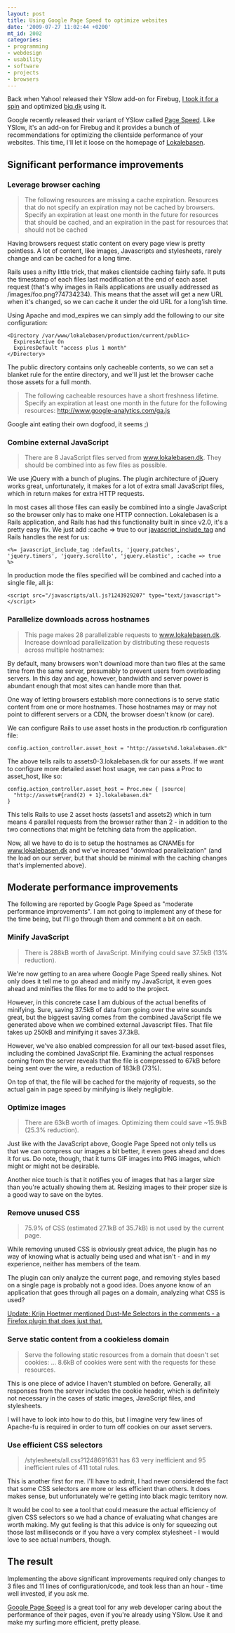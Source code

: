 ```yaml
---
layout: post
title: Using Google Page Speed to optimize websites
date: '2009-07-27 11:02:44 +0200'
mt_id: 2002
categories:
- programming
- webdesign
- usability
- software
- projects
- browsers
---
```

Back when Yahoo! released their YSlow add-on for Firebug, [I took it for a spin](http://mentalized.net/journal/2007/07/26/using_yslow_to_optimize_websites/) and optimized [biq.dk](http://biq.dk) using it. 

Google recently released their variant of YSlow called [Page Speed](http://code.google.com/speed/page-speed/). Like YSlow, it's an add-on for Firebug and it provides a bunch of recommendations for optimizing the clientside performance of your websites. This time, I'll let it loose on the homepage of [Lokalebasen](http://www.lokalebasen.dk).

<!--more-->

## Significant performance improvements

### Leverage browser caching

> The following resources are missing a cache expiration. Resources that do not specify an expiration may not be cached by browsers. Specify an expiration at least one month in the future for resources that should be cached, and an expiration in the past for resources that should not be cached

Having browsers request static content on every page view is pretty pointless. A lot of content, like images, Javascripts and stylesheets, rarely change and can be cached for a long time.

Rails uses a nifty little trick, that makes clientside caching fairly safe. It puts the timestamp of each files last modification at the end of each asset request (that's why images in Rails applications are usually addressed as /images/foo.png?74734234). This means that the asset will get a new URL when it's changed, so we can cache it under the old URL for a long'ish time.

Using Apache and mod_expires we can simply add the following to our site configuration:

    <Directory /var/www/lokalebasen/production/current/public>
      ExpiresActive On
      ExpiresDefault "access plus 1 month"
    </Directory>

The public directory contains only cacheable contents, so we can set a blanket rule for the entire directory, and we'll just let the browser cache those assets for a full month.

> The following cacheable resources have a short freshness lifetime. Specify an expiration at least one month in the future for the following resources: http://www.google-analytics.com/ga.js

Google aint eating their own dogfood, it seems ;)


### Combine external JavaScript

> There are 8 JavaScript files served from www.lokalebasen.dk. They should be combined into as few files as possible.

We use jQuery with a bunch of plugins. The plugin architecture of jQuery works great, unfortunately, it makes for a lot of extra small JavaScript files, which in return makes for extra HTTP requests.

In most cases all those files can easily be combined into a single JavaScript so the browser only has to make one HTTP connection. Lokalebasen is a Rails application, and Rails has had this functionality built in since v2.0, it's a pretty easy fix. We just add :cache => true to our [javascript_include_tag](http://apidock.com/rails/ActionView/Helpers/AssetTagHelper/javascript_include_tag) and Rails handles the rest for us:

    <%= javascript_include_tag :defaults, 'jquery.patches', 'jquery.timers', 'jquery.scrollto', 'jquery.elastic', :cache => true %>

In production mode the files specified will be combined and cached into a single file, all.js:

    <script src="/javascripts/all.js?1243929207" type="text/javascript"></script>


### Parallelize downloads across hostnames

> This page makes 28 parallelizable requests to www.lokalebasen.dk. Increase download parallelization by distributing these requests across multiple hostnames:

By default, many browsers won't download more than two files at the same time from the same server, presumably to prevent users from overloading servers. In this day and age, however, bandwidth and server power is abundant enough that most sites can handle more than that.

One way of letting browsers establish more connections is to serve static content from one or more hostnames. Those hostnames may or may not point to different servers or a CDN, the browser doesn't know (or care).

We can configure Rails to use asset hosts in the production.rb configuration file:

    config.action_controller.asset_host = "http://assets%d.lokalebasen.dk"

The above tells rails to assets0-3.lokalebasen.dk for our assets. If we want to configure more detailed asset host usage, we can pass a Proc to asset_host, like so:

    config.action_controller.asset_host = Proc.new { |source|
      "http://assets#{rand(2) + 1}.lokalebasen.dk"
    }

This tells Rails to use 2 asset hosts (assets1 and assets2) which in turn means 4 parallel requests from the browser rather than 2 - in addition to the two connections that might be fetching data from the application.

Now, all we have to do is to setup the hostnames as CNAMEs for www.lokalebasen.dk and we've increased "download parallelization" (and the load on our server, but that should be minimal with the caching changes that's implemented above).


## Moderate performance improvements

The following are reported by Google Page Speed as "moderate performance improvements". I am not going to implement any of these for the time being, but I'll go through them and comment a bit on each.


### Minify JavaScript

> There is 288kB worth of JavaScript. Minifying could save 37.5kB (13% reduction).

We're now getting to an area where Google Page Speed really shines. Not only does it tell me to go ahead and minify my JavaScript, it even goes ahead and minifies the files for me to add to the project.

However, in this concrete case I am dubious of the actual benefits of minifying. Sure, saving 37.5kB of data from going over the wire sounds great, but the biggest saving comes from the combined JavaScript file we generated above when we combined external Javascript files. That file takes up 250kB and minifying it saves 37.3kB.

However, we've also enabled compression for all our text-based asset files, including the combined JavaScript file. Examining the actual responses coming from the server reveals that the file is compressed to 67kB before being sent over the wire, a reduction of 183kB (73%).

On top of that, the file will be cached for the majority of requests, so the actual gain in page speed by minifying is likely negligible.


### Optimize images

> There are 63kB worth of images. Optimizing them could save ~15.9kB (25.3% reduction).

Just like with the JavaScript above, Google Page Speed not only tells us that we can compress our images a bit better, it even goes ahead and does it for us. Do note, though, that it turns GIF images into PNG images, which might or might not be desirable.

Another nice touch is that it notifies you of images that has a larger size than you're actually showing them at. Resizing images to their proper size is a good way to save on the bytes.


### Remove unused CSS

> 75.9% of CSS (estimated 27.1kB of 35.7kB) is not used by the current page.

While removing unused CSS is obviously great advice, the plugin has no way of knowing what is actually being used and what isn't - and in my experience, neither has members of the team.

The plugin can only analyze the current page, and removing styles based on a single page is probably not a good idea. Does anyone know of an application that goes through all pages on a domain, analyzing what CSS is used?

<ins>Update: [Krijn Hoetmer](http://krijnhoetmer.nl/) mentioned [Dust-Me Selectors](https://addons.mozilla.org/en-US/firefox/addon/5392) in the comments - a Firefox plugin that does just that.</ins>


### Serve static content from a cookieless domain

> Serve the following static resources from a domain that doesn't set cookies:
> ...
> 8.6kB of cookies were sent with the requests for these resources.

This is one piece of advice I haven't stumbled on before. Generally, all responses from the server includes the cookie header, which is definitely not necessary in the cases of static images, JavaScript files, and stylesheets. 

I will have to look into how to do this, but I imagine very few lines of Apache-fu is required in order to turn off cookies on our asset servers.


### Use efficient CSS selectors

> /stylesheets/all.css?1248691631 has 63 very inefficient and 95 inefficient rules of 411 total rules.

This is another first for me. I'll have to admit, I had never considered the fact that some CSS selectors are more or less efficient than others. It does makes sense, but unfortunately we're getting into black magic territory now. 


It would be cool to see a tool that could measure the actual efficiency of given CSS selectors so we had a chance of evaluating what changes are worth making. My gut feeling is that this advice is only for squeezing out those last milliseconds or if you have a very complex stylesheet - I would love to see actual numbers, though.


## The result

Implementing the above significant improvements required only changes to 3 files and 11 lines of configuration/code, and took less than an hour - time well invested, if you ask me.

[Google Page Speed](http://code.google.com/speed/page-speed/) is a great tool for any web developer caring about the performance of their pages, even if you're already using YSlow. Use it and make my surfing more efficient, pretty please.
